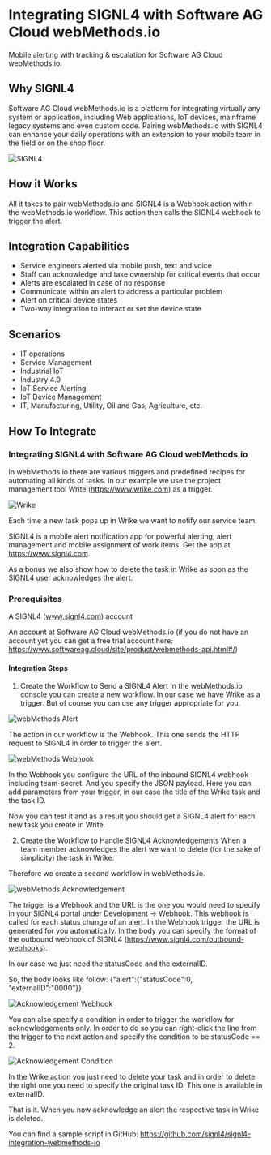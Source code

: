# Integrating SIGNL4 with Software AG Cloud webMethods.io

Mobile alerting with tracking & escalation for Software AG Cloud webMethods.io.

## Why SIGNL4

Software AG Cloud webMethods.io is a platform for integrating virtually any system or application, including Web applications, IoT devices, mainframe legacy systems and even custom code. Pairing webMethods.io with SIGNL4 can enhance your daily operations with an extension to your mobile team in the field or on the shop floor.

![SIGNL4](webmethods-signl4.png)

## How it Works

All it takes to pair webMethods.io and SIGNL4 is a Webhook action within the webMethods.io workflow. This action then calls the SIGNL4 webhook to trigger the alert.

## Integration Capabilities

- Service engineers alerted via mobile push, text and voice
- Staff can acknowledge and take ownership for critical events that occur
- Alerts are escalated in case of no response
- Communicate within an alert to address a particular problem
- Alert on critical device states
- Two-way integration to interact or set the device state

## Scenarios

- IT operations
- Service Management
- Industrial IoT
- Industry 4.0
- IoT Service Alerting
- IoT Device Management
- IT, Manufacturing, Utility, Oil and Gas, Agriculture, etc.

## How To Integrate

### Integrating SIGNL4 with Software AG Cloud webMethods.io

In webMethods.io there are various triggers and predefined recipes for automating all kinds of tasks. In our example we use the project management tool Write (https://www.wrike.com) as a trigger.

![Wrike](wrike-task.png)

Each time a new task pops up in Wrike we want to notify our service team.

SIGNL4 is a mobile alert notification app for powerful alerting, alert management and mobile assignment of work items. Get the app at https://www.signl4.com.

As a bonus we also show how to delete the task in Wrike as soon as the SIGNL4 user acknowledges the alert.

### Prerequisites

A SIGNL4 (www.signl4.com) account

An account at Software AG Cloud webMethods.io (if you do not have an account yet you can get a free trial account here: https://www.softwareag.cloud/site/product/webmethods-api.html#/)

#### Integration Steps

1. Create the Workflow to Send a SIGNL4 Alert
In the webMethods.io console you can create a new workflow. In our case we have Wrike as a trigger. But of course you can use any trigger appropriate for you.

![webMethods Alert](webmethods-alert.png)

The action in our workflow is the Webhook. This one sends the HTTP request to SIGNL4 in order to trigger the alert.

![webMethods Webhook](webmethods-webhook.png)

In the Webhook you configure the URL of the inbound SIGNL4 webhook including team-secret. And you specify the JSON payload. Here you can add parameters from your trigger, in our case the title of the Wrike task and the task ID.

Now you can test it and as a result you should get a SIGNL4 alert for each new task you create in Write.

2. Create the Workflow to Handle SIGNL4 Acknowledgements
When a team member acknowledges the alert we want to delete (for the sake of simplicity) the task in Wrike.

Therefore we create a second workflow in webMethods.io.

![webMethods Acknowledgement](webmethods-acknowledgement.png)

The trigger is a Webhook and the URL is the one you would need to specify in your SIGNL4 portal under Development -> Webhook. This webhook is called for each status change of an alert. In the Webhook trigger the URL is generated for you automatically. In the body you can specify the format of the outbound webhook of SIGNL4 (https://www.signl4.com/outbound-webhooks).

In our case we just need the statusCode and the externalID.

So, the body looks like follow:
{"alert":{"statusCode":0, "externalID":"0000"}}

![Acknowledgement Webhook](webmethods-acknowledgement-webhook.png)

You can also specify a condition in order to trigger the workflow for acknowledgements only. In order to do so you can right-click the line from the trigger to the next action and specify the condition to be statusCode == 2.

![Acknowledgement Condition](webmethods-acknowledgement-condition.png)

In the Wrike action you just need to delete your task and in order to delete the right one you need to specify the original task ID. This one is available in externalID.

That is it. When you now acknowledge an alert the respective task in Wrike is deleted.

You can find a sample script in GitHub:
https://github.com/signl4/signl4-integration-webmethods-io
